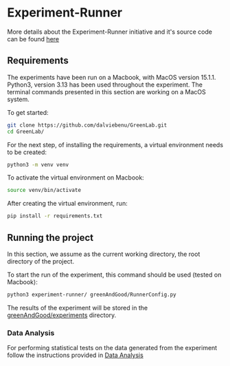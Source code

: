 # Experiment-Runner

More details about the Experiment-Runner initiative and it's source code can be found [here](https://github.com/S2-group/experiment-runner)

## Requirements
The experiments have been run on a Macbook, with MacOS version 15.1.1. Python3, version 3.13 has been used throughout the experiment. The terminal commands presented in this section are working on a MacOS system.

To get started:

```bash
git clone https://github.com/dalviebenu/GreenLab.git
cd GreenLab/
```
For the next step, of installing the requirements, a virtual environment needs to be created:

```bash
python3 -m venv venv
```
To activate the virtual environment on Macbook:

```bash
source venv/bin/activate
```

After creating the virtual environment, run:

```bash
pip install -r requirements.txt
```

## Running the project

In this section, we assume as the current working directory, the root directory of the project.

To start the run of the experiment, this command should be used (tested on Macbook):

```bash
python3 experiment-runner/ greenAndGood/RunnerConfig.py
```

The results of the experiment will be stored in the [greenAndGood/experiments](greenAndGood/experiments) directory.

### Data Analysis
For performing statistical tests on the data generated from the experiment follow the instructions provided in [Data Analysis](data-analysis/README.md)

